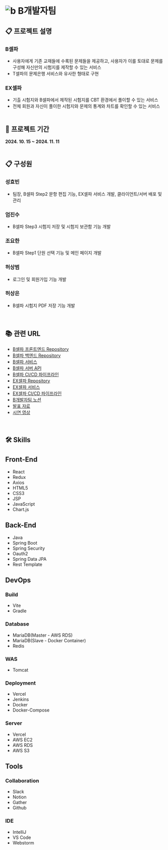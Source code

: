 # ![b](https://github.com/user-attachments/assets/04a0125c-e7b3-43f2-9a4c-9745d7ad820e) B개발자팀

## 📋 프로젝트 설명

### B셀파
- 사용자에게 기존 교재들에 수록된 문제들을 제공하고, 사용자가 이를 토대로 문제를 구성해 자신만의 시험지를 제작할 수 있는 서비스
- T셀파의 문제은행 서비스와 유사한 형태로 구현
### EX셀파
- 기출 시험지와 B셀파에서 제작된 시험지를 CBT 환경에서 풀이할 수 있는 서비스
- 전체 회원과 자신이 풀이한 시험지와 문제의 통계와 차트를 확인할 수 있는 서비스
    <br><br>

## 📅 프로젝트 기간
<b>2024. 10. 15 ~ 2024. 11. 11</b>
<br><br>

## 📋 구성원
### 성효빈
- 팀장, B셀파 Step2 문항 편집 기능, EX셀파 서비스 개발, 클라이언트/서버 배포 및 관리

### 엄진수
- B셀파 Step3 시험지 저장 및 시험지 보관함 기능 개발

### 조요한
- B셀파 Step1 단원 선택 기능 및 메인 페이지 개발

### 허상범
- 로그인 및 회원가입 기능 개발

### 허상은
- B셀파 시험지 PDF 저장 기능 개발
  <br><br><br>

## 📚 관련 URL

- [B셀파 프론트엔드 Repository](https://github.com/bgaebalja/bsherpa-frontend)
- [B셀파 백엔드 Repository](https://github.com/bgaebalja/bsherpa-backend)
- [B셀파 서비스](https://bsherpa.com)
- [B셀파 서버 API](https://bsherpa.duckdns.org/swagger-ui/index.html)
- [B셀파 CI/CD 파이프라인](http://hyobin-jenkins.duckdns.org:8080/job/bsherpa)
- [EX셀파 Repository](https://github.com/bgaebalja/exsherpa)
- [EX셀파 서비스](https://exsherpa.com)
- [EX셀파 CI/CD 파이프라인](http://hyobin-jenkins.duckdns.org:8080/job/exsherpa)
- [B개발자팀 노션](https://www.notion.so/B-e-GAEBALJA-123c5942ff2c80a8aac2cd410ff7fb4d)
- [발표 자료](https://www.canva.com/design/DAGWD1LaIIM/_NCQC7H3Nb6X0bD_ufa36A/edit?ui=eyJEIjp7IlQiOnsiQSI6IlBCRHRIY1MxbjlqMzF4OHgifX19)
- [시연 영상](https://youtu.be/tuUKSYSd1go)
  <br><br><br>

## 🛠️ Skills

## Front-End
- React
- Redux
- Axios
- HTML5
- CSS3
- JSP
- JavaScript
- Chart.js
  <br>

## Back-End
- Java
- Spring Boot
- Spring Security
- Oauth2
- Spring Data JPA
- Rest Template

## DevOps

### Build
- Vite
- Gradle

### Database
- MariaDB(Master - AWS RDS)
- MariaDB(Slave - Docker Container)
- Redis

### WAS
- Tomcat

### Deployment
- Vercel
- Jenkins
- Docker
- Docker-Compose

### Server
- Vercel
- AWS EC2
- AWS RDS
- AWS S3
  <br>

## Tools

### Collaboration
- Slack
- Notion
- Gather
- Github

### IDE
- IntelliJ
- VS Code
- Webstorm
